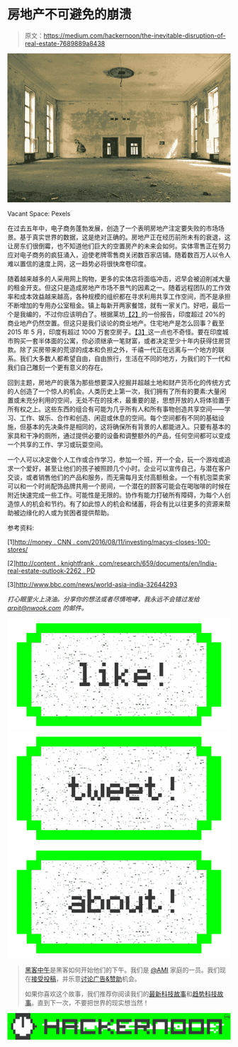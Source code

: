 # 房地产不可避免的崩溃

> 原文：<https://medium.com/hackernoon/the-inevitable-disruption-of-real-estate-7689889a8438>

![](img/6b8fff21abdc8ce4c2e277bd35043349.png)

Vacant Space: Pexels

在过去五年中，电子商务蓬勃发展，创造了一个表明房地产注定要失败的市场场景。基于真实世界的数据，这是绝对正确的。房地产正在经历前所未有的衰退，这让房东们很倒霉，也不知道他们巨大的空置房产的未来会如何。实体零售正在努力应对电子商务的疯狂涌入，迫使老牌零售商关闭数百家店铺。随着数百万人以令人难以置信的速度上网，这一趋势必将很快席卷印度。

随着越来越多的人采用网上购物，更多的实体店将面临冲击，迟早会被迫削减大量的租金开支。但这只是造成房地产市场不景气的因素之一。随着远程团队的工作效率和成本效益越来越高，各种规模的组织都在寻求利用共享工作空间，而不是承担不断增加的专用办公室租金。镇上每新开两家餐馆，就有一家关门。好吧，最后一个是我编的，不过你应该明白了。根据莱坊[【2】](http://content.knightfrank.com/research/659/documents/en/india-real-estate-outlook-2262.pd)的一份报告，印度超过 20%的商业地产仍然空置。但这只是我们谈论的商业地产。住宅地产是怎么回事？截至 2015 年 5 月，印度有超过 1000 万套空房子。[【3】](http://www.bbc.com/news/world-asia-india-32644293)这一点也不奇怪。要在印度城市购买一套半体面的公寓，你必须继承一笔财富，或者决定至少十年内获得住房贷款。除了买房带来的荒谬的成本和负担之外，千禧一代正在远离与一个地方的联系。我们大多数人都希望自由，自由旅行，生活在不同的地方，为我们的下一代和我们自己雕刻一个更有意义的存在。

回到主题，房地产的衰落为那些想要深入挖掘并超越土地和财产货币化的传统方式的人创造了一个惊人的机会。人类历史上第一次，我们拥有了所有的要素:大量闲置或未充分利用的空间，无处不在的技术，最重要的是，思想开放的人将体验置于所有权之上。这些东西的组合有可能为几乎所有人和所有事物创造共享空间——学习、工作、娱乐、合作和创造、闲逛或休息的空间。每个空间都有不同的基础设施，但基本的先决条件是相同的，这将确保所有背景的人都能进入。只要有基本的家具和干净的厕所，通过提供必要的设备和调整额外的产品，任何空间都可以变成一个共享的工作、学习或玩耍空间。

一个人可以决定做个人工作或合作学习，参加一个班，开一个会，玩一个游戏或追求一个爱好，甚至让他们的孩子被照顾几个小时。企业可以宣传自己，与潜在客户交谈，或者销售他们的产品和服务，而无需每月支付高额租金。一个有机泡菜卖家可以和一个时尚配饰品牌共用一个房间，一个潜在的顾客可能会在喝咖啡的时候在附近快速完成一些工作。可能性是无限的。协作有能力打破所有障碍，为每个人创造惊人的机会和节约。有了如此惊人的机会和储蓄，将会有比以往更多的资源来帮助被边缘化的人或为贫困者提供帮助。

参考资料:

[1][http://money . CNN . com/2016/08/11/investing/macys-closes-100-stores/](http://money.cnn.com/2016/08/11/investing/macys-closes-100-stores/)

[2][http://content . knightfrank . com/research/659/documents/en/India-real-estate-outlook-2262 . PD](http://content.knightfrank.com/research/659/documents/en/india-real-estate-outlook-2262.pd)

[3]http://www.bbc.com/news/world-asia-india-32644293

*打心眼里火上浇油。分享你的想法或者尽情咆哮，我永远不会错过发给 arpit@nwook.com 的邮件。*

[![](img/50ef4044ecd4e250b5d50f368b775d38.png)](http://bit.ly/HackernoonFB)[![](img/979d9a46439d5aebbdcdca574e21dc81.png)](https://goo.gl/k7XYbx)[![](img/2930ba6bd2c12218fdbbf7e02c8746ff.png)](https://goo.gl/4ofytp)

> [黑客中午](http://bit.ly/Hackernoon)是黑客如何开始他们的下午。我们是 [@AMI](http://bit.ly/atAMIatAMI) 家庭的一员。我们现在[接受投稿](http://bit.ly/hackernoonsubmission)，并乐意[讨论广告&赞助](mailto:partners@amipublications.com)机会。
> 
> 如果你喜欢这个故事，我们推荐你阅读我们的[最新科技故事](http://bit.ly/hackernoonlatestt)和[趋势科技故事](https://hackernoon.com/trending)。直到下一次，不要把世界的现实想当然！

[![](img/be0ca55ba73a573dce11effb2ee80d56.png)](https://goo.gl/Ahtev1)